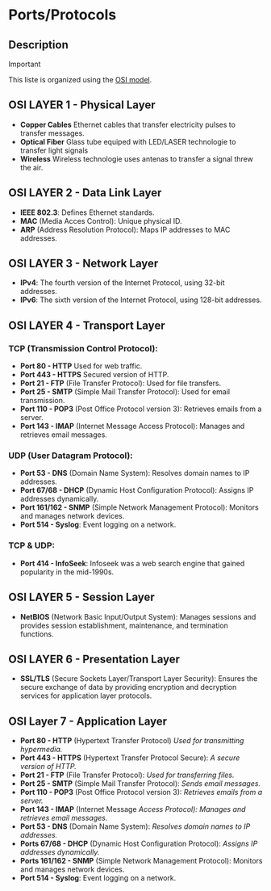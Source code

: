 # Ports/Protocols
## Description
>[!important]
>This liste is organized using the [OSI model](https://en.wikipedia.org/wiki/OSI_model).
## OSI LAYER 1 - Physical Layer
- **Copper Cables** Ethernet cables that transfer electricity pulses to transfer messages.
- **Optical Fiber** Glass tube equiped with LED/LASER technologie to transfer light signals
- **Wireless** Wireless technologie uses antenas to transfer a signal threw the air.
## OSI LAYER 2 - Data Link Layer
- **IEEE 802.3**: Defines Ethernet standards.
- **MAC** (Media Acces Control): Unique physical ID.
- **ARP** (Address Resolution Protocol): Maps IP addresses to MAC addresses.
## OSI LAYER 3 - Network Layer
- **IPv4**: The fourth version of the Internet Protocol, using 32-bit addresses.
- **IPv6**: The sixth version of the Internet Protocol, using 128-bit addresses.
## OSI LAYER 4 - Transport Layer
### TCP (Transmission Control Protocol):
- **Port 80 - HTTP** Used for web traffic.
- **Port 443 - HTTPS** Secured version of HTTP.
- **Port 21 - FTP** (File Transfer Protocol): Used for file transfers.
- **Port 25 - SMTP** (Simple Mail Transfer Protocol): Used for email transmission.
- **Port 110 - POP3** (Post Office Protocol version 3): Retrieves emails from a server.
- **Port 143 - IMAP** (Internet Message Access Protocol): Manages and retrieves email messages. 
### UDP (User Datagram Protocol):
- **Port 53 - DNS** (Domain Name System): Resolves domain names to IP addresses.
- **Port 67/68 - DHCP** (Dynamic Host Configuration Protocol): Assigns IP addresses dynamically.
- **Port 161/162 - SNMP** (Simple Network Management Protocol): Monitors and manages network devices.
- **Port 514 - Syslog**: Event logging on a network.
### TCP & UDP:
- **Port 414 - InfoSeek**: Infoseek was a web search engine that gained popularity in the mid-1990s.
## OSI LAYER 5 - Session Layer
- **NetBIOS** (Network Basic Input/Output System): Manages sessions and provides session establishment, maintenance, and termination functions.
## OSI LAYER 6 - Presentation Layer
- **SSL/TLS** (Secure Sockets Layer/Transport Layer Security): Ensures the secure exchange of data by providing encryption and decryption services for application layer protocols.
## OSI Layer 7 - Application Layer
- **Port 80 - HTTP** (Hypertext Transfer Protocol) *Used for transmitting hypermedia.*
- **Port 443 - HTTPS** (Hypertext Transfer Protocol Secure): *A secure version of HTTP.*
- **Port 21 - FTP** (File Transfer Protocol): *Used for transferring files.*
- **Port 25 - SMTP** (Simple Mail Transfer Protocol): *Sends email messages.*
- **Port 110 - POP3** (Post Office Protocol version 3): *Retrieves emails from a server.*
- **Port 143 - IMAP** (Internet Message *Access Protocol): Manages and retrieves email messages.*
- **Port 53 - DNS** (Domain Name System): *Resolves domain names to IP addresses.*
- **Ports 67/68 - DHCP** (Dynamic Host Configuration Protocol): *Assigns IP addresses dynamically.*
- **Ports 161/162 - SNMP** (Simple Network Management Protocol): Monitors and manages network devices.
- **Port 514 - Syslog**: Event logging on a network.


